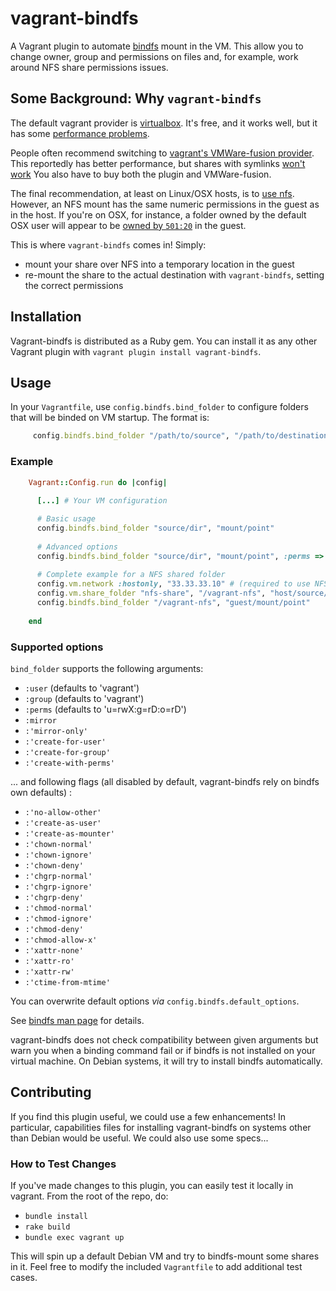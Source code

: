 # vagrant-bindfs

A Vagrant plugin to automate [bindfs](http://code.google.com/p/bindfs/) mount in the VM.
This allow you to change owner, group and permissions on files and, for example, work around NFS share permissions issues.

## Some Background: Why `vagrant-bindfs`

The default vagrant provider is [virtualbox](https://www.virtualbox.org/).
It's free, and it works well, but it has some [performance problems](http://snippets.aktagon.com/snippets/609-Slow-IO-performance-with-Vagrant-and-VirtualBox-).

People often recommend switching to [vagrant's VMWare-fusion provider](http://www.vagrantup.com/vmware).
This reportedly has better performance, but shares with symlinks [won't work](http://communities.vmware.com/thread/428199?start=0&tstart=0)
You also have to buy both the plugin and VMWare-fusion.

The final recommendation, at least on Linux/OSX hosts, is to [use nfs](http://docs.vagrantup.com/v2/synced-folders/nfs.html).
However, an NFS mount has the same numeric permissions in the guest as in the host.
If you're on OSX, for instance, a folder owned by the default OSX user will appear to be [owned by `501:20`](https://groups.google.com/forum/?fromgroups#!topic/vagrant-up/qXXJ-AQuKQM) in the guest.

This is where `vagrant-bindfs` comes in!
Simply:

- mount your share over NFS into a temporary location in the guest
- re-mount the share to the actual destination with `vagrant-bindfs`, setting the correct permissions

## Installation

Vagrant-bindfs is distributed as a Ruby gem.
You can install it as any other Vagrant plugin with `vagrant plugin install vagrant-bindfs`.

## Usage

In your `Vagrantfile`, use `config.bindfs.bind_folder` to configure folders that will be binded on VM startup.
The format is:
```ruby
     config.bindfs.bind_folder "/path/to/source", "/path/to/destination", options
```

### Example

```ruby
    Vagrant::Config.run do |config|
    
      [...] # Your VM configuration

      # Basic usage
      config.bindfs.bind_folder "source/dir", "mount/point"
      
      # Advanced options
      config.bindfs.bind_folder "source/dir", "mount/point", :perms => "u=rw:g=r:o=r", :create_as_user => true
        
      # Complete example for a NFS shared folder
      config.vm.network :hostonly, "33.33.33.10" # (required to use NFS shared folder)
      config.vm.share_folder "nfs-share", "/vagrant-nfs", "host/source/dir", :nfs => true 
      config.bindfs.bind_folder "/vagrant-nfs", "guest/mount/point"
        
    end
```

### Supported options

`bind_folder` supports the following arguments:

- `:user` (defaults to 'vagrant')
- `:group` (defaults to 'vagrant')
- `:perms` (defaults to 'u=rwX:g=rD:o=rD')
- `:mirror`
- `:'mirror-only'`
- `:'create-for-user'`
- `:'create-for-group'`
- `:'create-with-perms'`

... and following flags (all disabled by default, vagrant-bindfs rely on bindfs own defaults) :

- `:'no-allow-other'`
- `:'create-as-user'`
- `:'create-as-mounter'`
- `:'chown-normal'`
- `:'chown-ignore'`
- `:'chown-deny'`
- `:'chgrp-normal'`
- `:'chgrp-ignore'`
- `:'chgrp-deny'`
- `:'chmod-normal'`
- `:'chmod-ignore'`
- `:'chmod-deny'`
- `:'chmod-allow-x'`
- `:'xattr-none'`
- `:'xattr-ro'`
- `:'xattr-rw'`
- `:'ctime-from-mtime'`
    
You can overwrite default options _via_ `config.bindfs.default_options`.

See [bindfs man page](http://www.cs.helsinki.fi/u/partel/bindfs_docs/bindfs.1.html) for details.

vagrant-bindfs does not check compatibility between given arguments but warn you when a binding command fail or if bindfs is not installed on your virtual machine.
On Debian systems, it will try to install bindfs automatically.

## Contributing

If you find this plugin useful, we could use a few enhancements!
In particular, capabilities files for installing vagrant-bindfs on systems other than Debian would be useful.
We could also use some specs...

### How to Test Changes

If you've made changes to this plugin, you can easily test it locally in vagrant.
From the root of the repo, do:

- `bundle install`
- `rake build`
- `bundle exec vagrant up`

This will spin up a default Debian VM and try to bindfs-mount some shares in it.
Feel free to modify the included `Vagrantfile` to add additional test cases.

